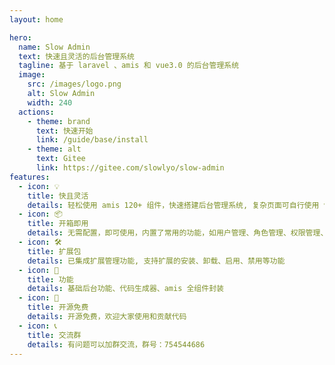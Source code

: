 ```yaml
---
layout: home

hero:
  name: Slow Admin
  text: 快速且灵活的后台管理系统
  tagline: 基于 laravel 、amis 和 vue3.0 的后台管理系统
  image:
    src: /images/logo.png
    alt: Slow Admin
    width: 240
  actions:
    - theme: brand
      text: 快速开始
      link: /guide/base/install
    - theme: alt
      text: Gitee
      link: https://gitee.com/slowlyo/slow-admin
features:
  - icon: 💡
    title: 快且灵活
    details: 轻松使用 amis 120+ 组件，快速搭建后台管理系统, 复杂页面可自行使用 vue3.0 开发
  - icon: 📦
    title: 开箱即用
    details: 无需配置，即可使用，内置了常用的功能，如用户管理、角色管理、权限管理、菜单管理等
  - icon: 🛠️
    title: 扩展包
    details: 已集成扩展管理功能, 支持扩展的安装、卸载、启用、禁用等功能
  - icon: 📝
    title: 功能
    details: 基础后台功能、代码生成器、amis 全组件封装
  - icon: 🎉
    title: 开源免费
    details: 开源免费，欢迎大家使用和贡献代码
  - icon: 📞
    title: 交流群
    details: 有问题可以加群交流，群号：754544686
---
```

